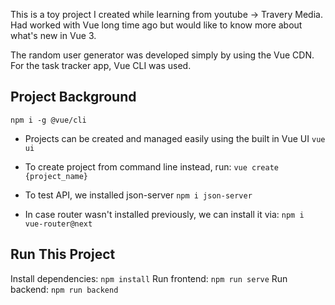 This is a toy project I created while learning from youtube -> Travery Media. Had worked with Vue long time ago but would like to know more about what's new in Vue 3.

The random user generator was developed simply by using the Vue CDN.
For the task tracker app, Vue CLI was used.

## Project Background

`npm i -g @vue/cli`

- Projects can be created and managed easily using the built in Vue UI
  `vue ui`

- To create project from command line instead, run:
  `vue create {project_name}`

- To test API, we installed json-server
  `npm i json-server`

- In case router wasn't installed previously, we can install it via:
  `npm i vue-router@next`

## Run This Project

Install dependencies: `npm install`
Run frontend: `npm run serve`
Run backend: `npm run backend`
